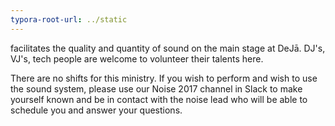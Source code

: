 ```yaml
---
typora-root-url: ../static
---
```


facilitates the quality and quantity of sound on the main stage at DeJā.  DJ's, VJ's, tech people are welcome to volunteer their talents here.

There are no shifts for this ministry. If you wish to perform and wish to use the sound system, please use our Noise 2017 channel in Slack to make yourself known and be in contact with the noise lead who will be able to schedule you and answer your questions.



